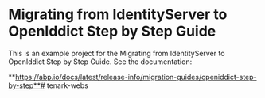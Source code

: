 # Migrating from IdentityServer to OpenIddict Step by Step Guide

This is an example project for the Migrating from IdentityServer to OpenIddict Step by Step Guide. See the documentation:

**https://abp.io/docs/latest/release-info/migration-guides/openiddict-step-by-step**# tenark-webs
